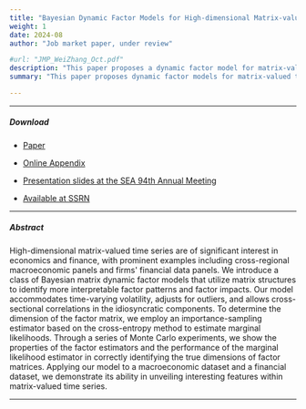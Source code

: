 ```yaml
---
title: "Bayesian Dynamic Factor Models for High-dimensional Matrix-valued Time Series"
weight: 1
date: 2024-08
author: "Job market paper, under review"

#url: "JMP_WeiZhang_Oct.pdf"
description: "This paper proposes a dynamic factor model for matrix-valued time series."
summary: "This paper proposes dynamic factor models for matrix-valued time series useful for empirical macroeconomics and financial economics."

---
```


---

[//]: # ()

##### Download

[//]: # ()

+ [Paper](/MDFM_v6.pdf)
+ [Online Appendix](/Appendix.pdf)

+ [Presentation slides at the SEA 94th Annual Meeting](/JobTalk_18min.pdf)

+ [Available at SSRN](https://papers.ssrn.com/sol3/papers.cfm?abstract_id=5131172)

---

##### Abstract

High-dimensional matrix-valued time series are of significant interest in economics and finance, with prominent examples including cross-regional macroeconomic panels and firms' financial data panels. We introduce a class of Bayesian matrix dynamic factor models that utilize matrix structures to identify more interpretable factor patterns and factor impacts. Our model accommodates time-varying volatility, adjusts for outliers, and allows cross-sectional correlations in the idiosyncratic components. To determine the dimension of the factor matrix, we employ an importance-sampling estimator based on the cross-entropy method to estimate marginal likelihoods. Through a series of Monte Carlo experiments, we show the properties of the factor estimators and the performance of the marginal likelihood estimator in correctly identifying the true dimensions of factor matrices. Applying our model to a macroeconomic dataset and a financial dataset, we demonstrate its ability in unveiling interesting features within matrix-valued time series.

---

